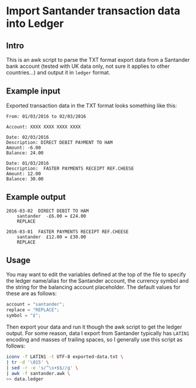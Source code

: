 # Import Santander transaction data into Ledger

## Intro
This is an awk script to parse the TXT format export data from a Santander bank account (tested with UK data only, not sure it applies to other countries...) and output it in `ledger` format.

## Example input

Exported transaction data in the TXT format looks something like this:

```
From: 01/03/2016 to 02/03/2016
							
Account: XXXX XXXX XXXX XXXX
						
Date: 02/03/2016
Description: DIRECT DEBIT PAYMENT TO HAM
Amount: -6.00 	
Balance: 24.00
						
Date: 01/03/2016
Description:  FASTER PAYMENTS RECEIPT REF.CHEESE
Amount: 12.00 	
Balance: 30.00
```

## Example output

``` ledger
2016-03-02  DIRECT DEBIT TO HAM
 	santander  -£6.00 = £24.00
 	REPLACE

2016-03-01  FASTER PAYMENTS RECEIPT REF.CHEESE
 	santander  £12.00 = £30.00
 	REPLACE
```

## Usage
You may want to edit the variables defined at the top of the file to specify the ledger name/alias for the Santander account, the currency symbol and the string for the balancing account placeholder. The default values for these are as follows:

``` awk
account = "santander";
replace = "REPLACE";
symbol = "£";
```

Then export your data and run it though the awk script to get the ledger output. For some reason, data I export from Santander typically has `LATIN1` encoding and masses of trailing spaces, so I generally use this script as follows:

``` bash
iconv -f LATIN1 -t UTF-8 exported-data.txt \
| tr -d '\015' \
| sed -r -e 's/^\s+$$//g' \
| awk -f santander.awk \
>> data.ledger
```

